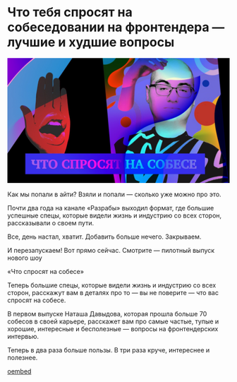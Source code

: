 # Что тебя спросят на собеседовании на фронтендера — лучшие и худшие вопросы

![preview](./preview.jpg)

Как мы попали в айти? Взяли и попали — сколько уже можно про это.

Почти два года на канале «Разрабы» выходил формат, где большие успешные спецы, которые видели жизнь и индустрию со всех сторон, рассказывали о своем пути. 

Все, день настал, хватит. Добавить больше нечего. Закрываем.

И перезапускаем! Вот прямо сейчас. Смотрите — пилотный выпуск нового шоу

«Что спросят на собесе»

Теперь большие спецы, которые видели жизнь и индустрию со всех сторон, расскажут вам в деталях про то — вы не поверите — что вас спросят на собесе.

В первом выпуске Наташа Давыдова, которая прошла больше 70 собесов в своей карьере, расскажет вам про самые частые, тупые и хорошие, интересные и бесполезные — вопросы на фронтендерских интервью.

Теперь в два раза больше пользы. В три раза круче, интереснее и полезнее. 

[oembed](https://www.youtube.com/watch?v=dQ8PRy4D2h4)